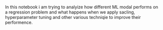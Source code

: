 In this notebook i am trying to analyize how different ML modal performs on a regression problem and what happens when we apply sacling, hyperparameter tuning and other various techniqie to improve their performence.

